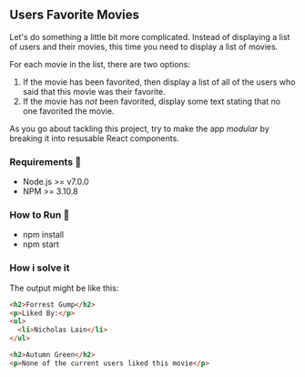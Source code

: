 ## Users Favorite Movies

Let's do something a little bit more complicated. Instead of displaying a
list of users and their movies, this time you need to display a list of movies.

For each movie in the list, there are two options:

1. If the movie has been favorited, then display a list of all of the users who said that this movie was their favorite.
2. If the movie has *not* been favorited, display some text stating that no one favorited the movie.

As you go about tackling this project, try to make the app *modular* by breaking it into resusable React components.

### Requirements :wrench:
- Node.js >= v7.0.0
- NPM >= 3.10.8

### How to Run :runner:
- npm install
- npm start

### How i solve it

The output might be like this:
```html
<h2>Forrest Gump</h2>
<p>Liked By:</p>
<ul>
  <li>Nicholas Lain</li>
</ul>

<h2>Autumn Green</h2>
<p>None of the current users liked this movie</p>
```
